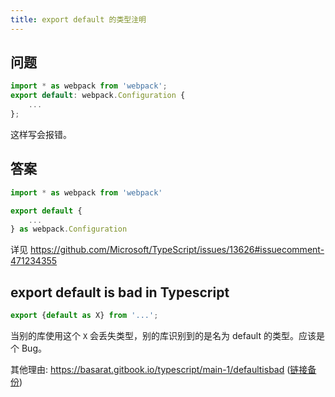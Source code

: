 ```yaml
---
title: export default 的类型注明
---
```


## 问题

```typescript
import * as webpack from 'webpack';
export default: webpack.Configuration {
    ...
};
```

这样写会报错。

## 答案

```typescript
import * as webpack from 'webpack'

export default {
    ...
} as webpack.Configuration
```

详见 https://github.com/Microsoft/TypeScript/issues/13626#issuecomment-471234355

## export default is bad in Typescript

```typescript
export {default as X} from '...';
```

当别的库使用这个 `X` 会丢失类型，别的库识别到的是名为 default 的类型。应该是个 Bug。

其他理由: https://basarat.gitbook.io/typescript/main-1/defaultisbad ([链接备份](https://web.archive.org/web/20230127095336/https://basarat.gitbook.io/typescript/main-1/defaultisbad))
